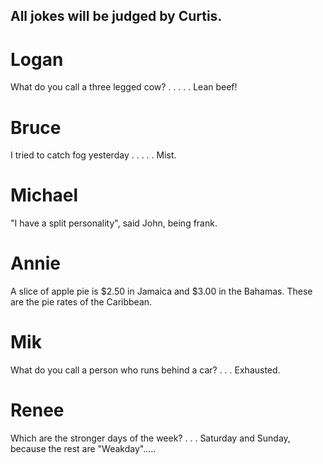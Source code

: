 ## All jokes will be judged by Curtis.
# Logan
What do you call a three legged cow?
.
.
.
.
.
Lean beef!


# Bruce
I tried to catch fog yesterday
.
.
.
.
.
Mist.


# Michael
"I have a split personality", said John, being frank.

# Annie
A slice of apple pie is $2.50 in Jamaica and $3.00 in the Bahamas. These are the pie rates of the Caribbean.

# Mik
What do you call a person who runs behind a car?
.
.
.
Exhausted.  

# Renee
Which are the stronger days of the week?
.
.
.
Saturday and Sunday, because the rest are "Weakday".....
